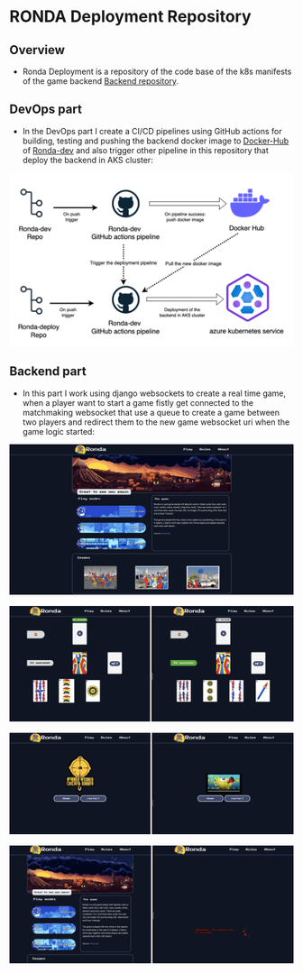 
# **RONDA Deployment Repository**
## Overview
- Ronda Deployment is a repository of the code base of the k8s manifests of the game backend [Backend repository](https://github.com/ozennou/Ronda-dev).
## **DevOps part**
- In the DevOps part I create a CI/CD pipelines using GitHub actions for building, testing and pushing the backend docker image to [Docker-Hub]() of [Ronda-dev](https://github.com/ozennou/Ronda-dev) and also trigger other pipeline in this repository that deploy the backend in AKS cluster:

<img src="./images/ronda.drawio.png">

## **Backend part**
- In this part I work using django websockets to create a real time game, when a player want to start a game fistly get connected to the matchmaking websocket that use a queue to create a game between two players and redirect them to the new game websocket uri when the game logic started:

<img src="./images/img1.png"><br/>
<br/>
<img src="./images/img2.png"><br/>
<br/>
<img src="./images/img3.png"><br/>
<br/>
<img src="./images/img4.png"><br/>
<br/>
